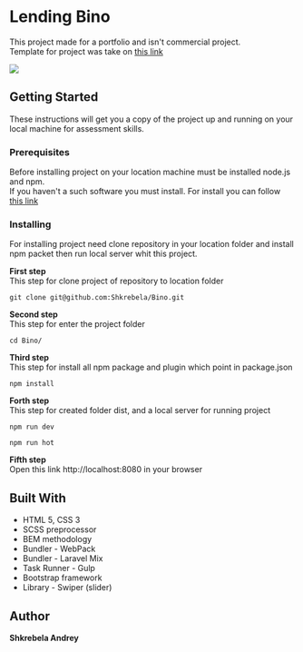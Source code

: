 # Lending Bino
This project made for a portfolio and isn't commercial project.<br> 
Template for project was take on [this link](https://www.behance.net/gallery/28954423/Freebie-Bino-Landing-Page-PSD-Template)

![](https://github.com/Shkrebela/TEST/blob/master/ezgif.com-resize%20(1).gif?raw=true)

## Getting Started
These instructions will get you a copy of the project up and running on your local machine for assessment skills.

### Prerequisites
Before installing project on your location machine must be installed node.js and npm.<br>
If you haven't a such software you must install. For install you can follow [this link](https://nodejs.org/uk/download/package-manager/)

### Installing
For installing project need clone repository in your location folder and install npm packet then run local server whit this project. 

**First step**<br> 
This step for clone project of repository to location folder
```
git clone git@github.com:Shkrebela/Bino.git
```
**Second step**<br> 
This step for enter the project folder
```
cd Bino/
```
**Third step**<br> 
This step for install all npm package and plugin which point in package.json
```
npm install
```
**Forth step**<br>
This step for created folder dist, and a local server for running project
```
npm run dev 

npm run hot 
```
**Fifth step**<br>
Open this link http://localhost:8080 in your browser

## Built With

* HTML 5, CSS 3
* SCSS preprocessor
* BEM methodology
* Bundler - WebPack
* Bundler - Laravel Mix
* Task Runner - Gulp
* Bootstrap framework
* Library - Swiper (slider)

## Author
**Shkrebela Andrey** 
